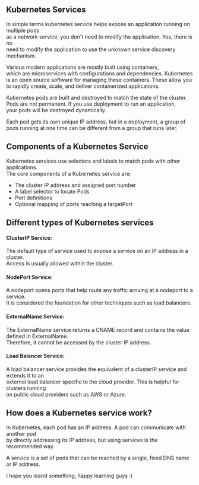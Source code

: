 ## Kubernetes Services

In simple terms kubernetes service helps expose an application running on multiple pods <br>
as a network service, you don't need to modify the application. Yes, there is no<br>
need to modify the application to use the unknown service discovery mechanism.<br>

Various modern applications are mostly built using containers, <br>
which are microservices with configurations and dependencies. Kubernetes <br>
is an open source software for managing these containers. These allow you <br>
to rapidly create, scale, and deliver containerized applications.

Kubernetes pods are built and destroyed to match the state of the cluster. <br> 
Pods are not permanent. If you use deployment to run an application, <br>
your pods will be destroyed dynamically.

Each pod gets its own unique IP address, but in a deployment, a group of <br> 
pods running at one time can be different from a group that runs later.


## Components of a Kubernetes Service

Kubernetes services use selectors and labels to match pods with other applications.  <br>
The core components of a Kubernetes service are:

- The cluster IP address and assigned port number 
- A label selector to locate Pods
- Port definitions
- Optional mapping of ports reaching a targetPort 

## Different types of Kubernetes services

#### ClusterIP Service: 

The default type of service used to expose a service on an IP address in a cluster. <br>
Access is usually allowed within the cluster.

#### NodePort Service: 

A nodeport opens ports that help route any traffic arriving at a nodeport to a service. <br>
It is considered the foundation for other techniques such as load balancers.

#### ExternalName Service: 

The ExternalName service returns a CNAME record and contains the value defined in ExternalName. <br>
Therefore, it cannot be accessed by the cluster IP address.

#### Load Balancer Service: 

A load balancer service provides the equivalent of a clusterIP service and extends it to an <br>
external load balancer specific to the cloud provider. This is helpful for clusters running <br>
on public cloud providers such as AWS or Azure.

## How does a Kubernetes service work? 

In Kubernetes, each pod has an IP address. A pod can communicate with another pod <br>
by directly addressing its IP address, but using services is the recommended way.

A service is a set of pods that can be reached by a single, fixed DNS name or IP address.

I hope you learnt something, happy learning guys :)
